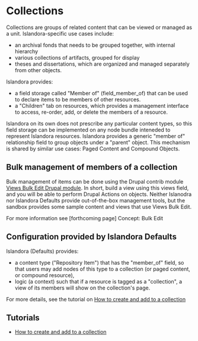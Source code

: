 # Collections

Collections are groups of related content that can be viewed or managed as a unit.  Islandora-specific use cases include:

- an archival fonds that needs to be grouped together, with internal hierarchy
- various collections of artifacts, grouped for display
- theses and dissertations, which are organized and managed separately from other objects.

Islandora provides:

- a field storage called "Member of" (field_member_of) that can be used to declare items to be members of other resources.
- a "Children" tab on resources, which provides a management interface to access, re-order, add, or delete the members of a resource. 

Islandora on its own does not prescribe any particular content types, so this field storage can be implemented on any node bundle inteneded to represent Islandora resources. Islandora provides a generic "member of" relationship field to group objects under a "parent" object. This mechanism is shared by similar use cases: Paged Content and Compound Objects.

## Bulk management of members of a collection

Bulk management of items can be done using the Drupal contrib module [Views Bulk Edit Drupal module](https://www.drupal.org/project/views_bulk_edit). In short, build a view using this views field, and you will be able to perform Drupal Actions on objects. Neither Islanodra nor Islandora Defaults provide out-of-the-box management tools, but the sandbox provides some sample content and views that use Views Bulk Edit. 

For more information see [forthcoming page] Concept: Bulk Edit

## Configuration provided by Islandora Defaults

Islandora (Defaults) provides:

- a content type ("Repository Item") that has the "member_of" field, so that users may add nodes of this type to a collection (or paged content, or compound resource),
- logic (a context) such that if a resource is tagged as a "collection", a view of its members will show on the collection's page. 

For more details, see the tutorial on  [How to create and add to a collection](../tutorials/how-to-create-collection.md)

## Tutorials

- [How to create and add to a collection](../tutorials/how-to-create-collection.md)





